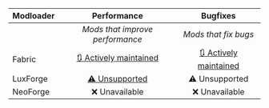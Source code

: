 | Modloader | Performance | Bugfixes |
| --- | :---: | :---: | 
| | *Mods that improve performance* | *Mods that fix bugs* | 
| Fabric | [🔃 Actively maintained](fabric/optimizations.md) | [🔃 Actively maintained](fabric/fixes.md) |
| LuxForge | [⚠ Unsupported](forge/optimizations.md)| ⚠ Unsupported |
| NeoForge | ❌ Unavailable | ❌ Unavailable |
